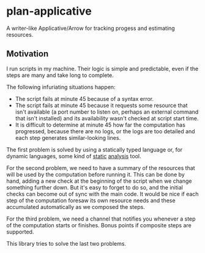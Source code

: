 # plan-applicative

A writer-like Applicative/Arrow for tracking progess and estimating resources.

## Motivation

I run scripts in my machine. Their logic is simple and predictable, even if the
steps are many and take long to complete. 

The following infuriating situations happen:

- The script fails at minute 45 because of a syntax error.
- The script fails at minute 45 because it requests some resource that isn't
  available (a port number to listen on, perhaps an external command that isn't
  installed) and its availability wasn't checked at script start time.
- It is difficult to determine at minute 45 how far the computation has
  progressed, because there are no logs, or the logs are too detailed and each
  step generates similar-looking lines.

The first problem is solved by using a statically typed language or, for
dynamic languages, some kind of [static](https://pypi.python.org/pypi/pyflakes)
[analysis](https://github.com/bbatsov/rubocop) tool.

For the second problem, we need to have a summary of the resources that will be
used by the computation before running it. This can be done by hand, adding a
new check at the beginning of the script when we change something further down.
But it's easy to forget to do so, and the initial checks can become out of sync
with the main code. It would be nice if each step of the computation foresaw
its own resource needs and these accumulated automatically as we composed the
steps.

For the third problem, we need a channel that notifies you whenever a step of
the computation starts or finishes. Bonus points if composite steps are
supported.

This library tries to solve the last two problems.


